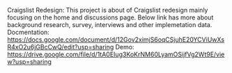 Craigslist Redesign:
This project is about of Craigslist redesign mainly focusing on the home and discussions page.
Below link has more about background research, survey, interviews and other implemetation data.
Docmentation: https://docs.google.com/document/d/12Gov2ximjS6oqCSjuhE20YCViUwXsR4xO2u6jGBcCwQ/edit?usp=sharing
Demo: https://drive.google.com/file/d/1tA0EIug3KoKrNM60LyamOSijfVg2Wt9E/view?usp=sharing
